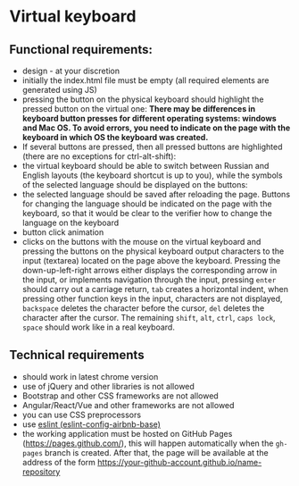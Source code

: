 # Virtual keyboard

## Functional requirements:
- design - at your discretion
- initially the index.html file must be empty (all required elements are generated using JS)
- pressing the button on the physical keyboard should highlight the pressed button on the virtual one:
  **There may be differences in keyboard button presses for different operating systems: windows and Mac OS. To avoid errors, you need to indicate on the page with the keyboard in which OS the keyboard was created.**
- If several buttons are pressed, then all pressed buttons are highlighted (there are no exceptions for ctrl-alt-shift):
- the virtual keyboard should be able to switch between Russian and English layouts (the keyboard shortcut is up to you), while the symbols of the selected language should be displayed on the buttons:
- the selected language should be saved after reloading the page. Buttons for changing the language should be indicated on the page with the keyboard, so that it would be clear to the verifier how to change the language on the keyboard
- button click animation
- clicks on the buttons with the mouse on the virtual keyboard and pressing the buttons on the physical keyboard output characters to the input (textarea) located on the page above the keyboard. Pressing the down-up-left-right arrows either displays the corresponding arrow in the input, or implements navigation through the input, pressing `enter` should carry out a carriage return, `tab` creates a horizontal indent, when pressing other function keys in the input, characters are not displayed, `backspace` deletes the character before the cursor, `del` deletes the character after the cursor. The remaining `shift`, `alt`, `ctrl`, `caps lock`, `space` should work like in a real keyboard.

## Technical requirements
- should work in latest chrome version
- use of jQuery and other libraries is not allowed
- Bootstrap and other CSS frameworks are not allowed
- Angular/React/Vue and other frameworks are not allowed
- you can use CSS preprocessors
- use [eslint (eslint-config-airbnb-base)](https://eslint.org/)
- the working application must be hosted on GitHub Pages (https://pages.github.com/), this will happen automatically when the `gh-pages` branch is created. After that, the page will be available at the address of the form https://your-github-account.github.io/name-repository